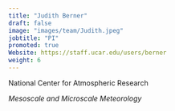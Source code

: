```yaml
---
title: "Judith Berner"
draft: false
image: "images/team/Judith.jpeg"
jobtitle: "PI"
promoted: true
Website: https://staff.ucar.edu/users/berner
weight: 6
---
```



National Center for Atmospheric Research

*Mesoscale and Microscale Meteorology*


